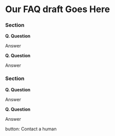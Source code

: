 Our FAQ draft Goes Here
=======================

### Section

**Q. Question**

Answer

**Q. Question**

Answer

### Section

**Q. Question**

Answer

**Q. Question**

Answer



button: Contact a human
